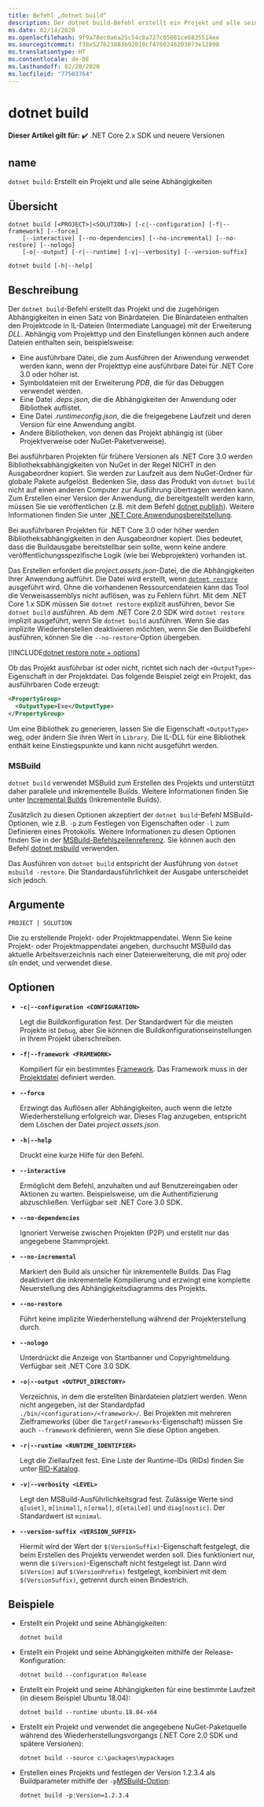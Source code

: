 ```yaml
---
title: Befehl „dotnet build“
description: Der dotnet build-Befehl erstellt ein Projekt und alle seine Abhängigkeiten.
ms.date: 02/14/2020
ms.openlocfilehash: 9f9a78ec0a6a25c54c8a727c05081ce6835514ee
ms.sourcegitcommit: f38e527623883b92010cf4760246203073e12898
ms.translationtype: HT
ms.contentlocale: de-DE
ms.lasthandoff: 02/20/2020
ms.locfileid: "77503764"
---
```

# <a name="dotnet-build"></a>dotnet build

**Dieser Artikel gilt für:** ✔️ .NET Core 2.x SDK und neuere Versionen

## <a name="name"></a>name

`dotnet build`: Erstellt ein Projekt und alle seine Abhängigkeiten

## <a name="synopsis"></a>Übersicht

```dotnetcli
dotnet build [<PROJECT>|<SOLUTION>] [-c|--configuration] [-f|--framework] [--force]
    [--interactive] [--no-dependencies] [--no-incremental] [--no-restore] [--nologo]
    [-o|--output] [-r|--runtime] [-v|--verbosity] [--version-suffix]

dotnet build [-h|--help]
```

## <a name="description"></a>Beschreibung

Der `dotnet build`-Befehl erstellt das Projekt und die zugehörigen Abhängigkeiten in einen Satz von Binärdateien. Die Binärdateien enthalten den Projektcode in IL-Dateien (Intermediate Language) mit der Erweiterung *DLL*.  Abhängig vom Projekttyp und den Einstellungen können auch andere Dateien enthalten sein, beispielsweise:

- Eine ausführbare Datei, die zum Ausführen der Anwendung verwendet werden kann, wenn der Projekttyp eine ausführbare Datei für .NET Core 3.0 oder höher ist.
- Symboldateien mit der Erweiterung *PDB*, die für das Debuggen verwendet werden.
- Eine Datei *.deps.json*, die die Abhängigkeiten der Anwendung oder Bibliothek auflistet.
- Eine Datei *.runtimeconfig.json*, die die freigegebene Laufzeit und deren Version für eine Anwendung angibt.
- Andere Bibliotheken, von denen das Projekt abhängig ist (über Projektverweise oder NuGet-Paketverweise).

Bei ausführbaren Projekten für frühere Versionen als .NET Core 3.0 werden Bibliotheksabhängigkeiten von NuGet in der Regel NICHT in den Ausgabeordner kopiert.  Sie werden zur Laufzeit aus dem NuGet-Ordner für globale Pakete aufgelöst. Bedenken Sie, dass das Produkt von `dotnet build` nicht auf einen anderen Computer zur Ausführung übertragen werden kann. Zum Erstellen einer Version der Anwendung, die bereitgestellt werden kann, müssen Sie sie veröffentlichen (z.B. mit dem Befehl [dotnet publish](dotnet-publish.md)). Weitere Informationen finden Sie unter [.NET Core Anwendungsbereitstellung](../deploying/index.md).

Bei ausführbaren Projekten für .NET Core 3.0 oder höher werden Bibliotheksabhängigkeiten in den Ausgabeordner kopiert. Dies bedeutet, dass die Buildausgabe bereitstellbar sein sollte, wenn keine andere veröffentlichungsspezifische Logik (wie bei Webprojekten) vorhanden ist.

Das Erstellen erfordert die *project.assets.json*-Datei, die die Abhängigkeiten Ihrer Anwendung aufführt. Die Datei wird erstellt, wenn [`dotnet restore`](dotnet-restore.md) ausgeführt wird. Ohne die vorhandenen Ressourcendateien kann das Tool die Verweisassemblys nicht auflösen, was zu Fehlern führt. Mit dem .NET Core 1.x SDK müssen Sie `dotnet restore` explizit ausführen, bevor Sie `dotnet build` ausführen. Ab dem .NET Core 2.0 SDK wird `dotnet restore` implizit ausgeführt, wenn Sie `dotnet build` ausführen. Wenn Sie das implizite Wiederherstellen deaktivieren möchten, wenn Sie den Buildbefehl ausführen, können Sie die `--no-restore`-Option übergeben.

[!INCLUDE[dotnet restore note + options](~/includes/dotnet-restore-note-options.md)]

Ob das Projekt ausführbar ist oder nicht, richtet sich nach der `<OutputType>`-Eigenschaft in der Projektdatei. Das folgende Beispiel zeigt ein Projekt, das ausführbaren Code erzeugt:

```xml
<PropertyGroup>
  <OutputType>Exe</OutputType>
</PropertyGroup>
```

Um eine Bibliothek zu generieren, lassen Sie die Eigenschaft `<OutputType>` weg, oder ändern Sie ihren Wert in `Library`. Die IL-DLL für eine Bibliothek enthält keine Einstiegspunkte und kann nicht ausgeführt werden.

### <a name="msbuild"></a>MSBuild

`dotnet build` verwendet MSBuild zum Erstellen des Projekts und unterstützt daher parallele und inkrementelle Builds. Weitere Informationen finden Sie unter [Incremental Builds](/visualstudio/msbuild/incremental-builds) (Inkrementelle Builds).

Zusätzlich zu diesen Optionen akzeptiert der `dotnet build`-Befehl MSBuild-Optionen, wie z.B. `-p` zum Festlegen von Eigenschaften oder `-l` zum Definieren eines Protokolls. Weitere Informationen zu diesen Optionen finden Sie in der [MSBuild-Befehlszeilenreferenz](/visualstudio/msbuild/msbuild-command-line-reference). Sie können auch den Befehl [dotnet msbuild](dotnet-msbuild.md) verwenden.

Das Ausführen von `dotnet build` entspricht der Ausführung von `dotnet msbuild -restore`. Die Standardausführlichkeit der Ausgabe unterscheidet sich jedoch.

## <a name="arguments"></a>Argumente

`PROJECT | SOLUTION`

Die zu erstellende Projekt- oder Projektmappendatei. Wenn Sie keine Projekt- oder Projektmappendatei angeben, durchsucht MSBuild das aktuelle Arbeitsverzeichnis nach einer Dateierweiterung, die mit *proj* oder *sln* endet, und verwendet diese.

## <a name="options"></a>Optionen

- **`-c|--configuration <CONFIGURATION>`**

  Legt die Buildkonfiguration fest. Der Standardwert für die meisten Projekte ist `Debug`, aber Sie können die Buildkonfigurationseinstellungen in Ihrem Projekt überschreiben.

- **`-f|--framework <FRAMEWORK>`**

  Kompiliert für ein bestimmtes [Framework](../../standard/frameworks.md). Das Framework muss in der [Projektdatei](csproj.md) definiert werden.

- **`--force`**

  Erzwingt das Auflösen aller Abhängigkeiten, auch wenn die letzte Wiederherstellung erfolgreich war. Dieses Flag anzugeben, entspricht dem Löschen der Datei *project.assets.json*.

- **`-h|--help`**

  Druckt eine kurze Hilfe für den Befehl.

- **`--interactive`**

  Ermöglicht dem Befehl, anzuhalten und auf Benutzereingaben oder Aktionen zu warten. Beispielsweise, um die Authentifizierung abzuschließen. Verfügbar seit .NET Core 3.0 SDK.

- **`--no-dependencies`**

  Ignoriert Verweise zwischen Projekten (P2P) und erstellt nur das angegebene Stammprojekt.

- **`--no-incremental`**

  Markiert den Build als unsicher für inkrementelle Builds. Das Flag deaktiviert die inkrementelle Kompilierung und erzwingt eine komplette Neuerstellung des Abhängigkeitsdiagramms des Projekts.

- **`--no-restore`**

  Führt keine implizite Wiederherstellung während der Projekterstellung durch.

- **`--nologo`**

  Unterdrückt die Anzeige von Startbanner und Copyrightmeldung. Verfügbar seit .NET Core 3.0 SDK.

- **`-o|--output <OUTPUT_DIRECTORY>`**

  Verzeichnis, in dem die erstellten Binärdateien platziert werden. Wenn nicht angegeben, ist der Standardpfad `./bin/<configuration>/<framework>/`.  Bei Projekten mit mehreren Zielframeworks (über die `TargetFrameworks`-Eigenschaft) müssen Sie auch `--framework` definieren, wenn Sie diese Option angeben.

- **`-r|--runtime <RUNTIME_IDENTIFIER>`**

  Legt die Ziellaufzeit fest. Eine Liste der Runtime-IDs (RIDs) finden Sie unter [RID-Katalog](../rid-catalog.md).

- **`-v|--verbosity <LEVEL>`**

  Legt den MSBuild-Ausführlichkeitsgrad fest. Zulässige Werte sind `q[uiet]`, `m[inimal]`, `n[ormal]`, `d[etailed]` und `diag[nostic]`. Der Standardwert ist `minimal`.

- **`--version-suffix <VERSION_SUFFIX>`**

  Hiermit wird der Wert der `$(VersionSuffix)`-Eigenschaft festgelegt, die beim Erstellen des Projekts verwendet werden soll. Dies funktioniert nur, wenn die `$(Version)`-Eigenschaft nicht festgelegt ist. Dann wird `$(Version)` auf `$(VersionPrefix)` festgelegt, kombiniert mit dem `$(VersionSuffix)`, getrennt durch einen Bindestrich.

## <a name="examples"></a>Beispiele

- Erstellt ein Projekt und seine Abhängigkeiten:

  ```dotnetcli
  dotnet build
  ```

- Erstellt ein Projekt und seine Abhängigkeiten mithilfe der Release-Konfiguration:

  ```dotnetcli
  dotnet build --configuration Release
  ```

- Erstellt ein Projekt und seine Abhängigkeiten für eine bestimmte Laufzeit (in diesem Beispiel Ubuntu 18.04):

  ```dotnetcli
  dotnet build --runtime ubuntu.18.04-x64
  ```

- Erstellt ein Projekt und verwendet die angegebene NuGet-Paketquelle während des Wiederherstellungsvorgangs (.NET Core 2.0 SDK und spätere Versionen):

  ```dotnetcli
  dotnet build --source c:\packages\mypackages
  ```

- Erstellen eines Projekts und festlegen der Version 1.2.3.4 als Buildparameter mithilfe der `-p`[MSBuild-Option](#msbuild):

  ```dotnetcli
  dotnet build -p:Version=1.2.3.4
  ```
